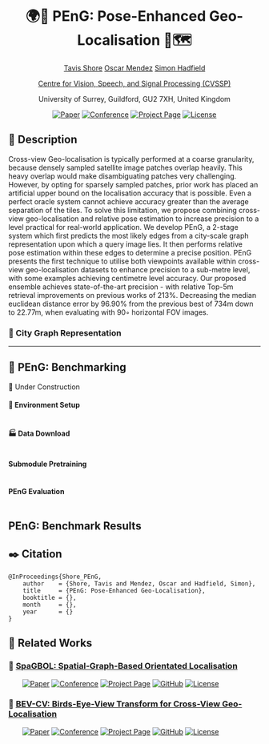 <div align="center">    
 
# 🌍🕺 PEnG: Pose-Enhanced Geo-Localisation 📡🗺️ 
<p align="middle">
 <a href="https://tavisshore.co.uk/">Tavis Shore</a>
 <a href="https://cvssp.org/Personal/OscarMendez/index.html">Oscar Mendez</a>
 <a href="https://personalpages.surrey.ac.uk/s.hadfield/biography.html">Simon Hadfield</a>
</p>
<p align="middle">
 <a href="https://www.surrey.ac.uk/centre-vision-speech-signal-processing">Centre for Vision, Speech, and Signal Processing (CVSSP)</a>
</p>
<p align="middle">
 <a>University of Surrey, Guildford, GU2 7XH, United Kingdom </a>
</p>

[![Paper](http://img.shields.io/badge/ArXiv-XXXX-B31B1B.svg)]()
[![Conference](http://img.shields.io/badge/UnderReview-2025-4b44ce.svg)]()
[![Project Page](http://img.shields.io/badge/Project-Page-green)](https://tavisshore.co.uk/peng/)
[![License](https://img.shields.io/badge/license-MIT-blue)]()


</div>
 
## 📓 Description 
Cross-view Geo-localisation is typically performed at a coarse granularity, because densely sampled satellite image patches overlap heavily. This heavy overlap would make disambiguating patches very challenging. However, by opting for sparsely sampled patches, prior work has placed an artificial upper bound on the localisation accuracy that is possible. Even a perfect oracle system cannot achieve accuracy greater than the average separation of the tiles. To solve this limitation, we propose combining cross-view geo-localisation and relative pose estimation to increase precision to a level practical for real-world application. We develop PEnG, a 2-stage system which first predicts the most likely edges from a city-scale graph representation upon which a query image lies. It then performs relative pose estimation within these edges to determine a precise position. PEnG presents the first technique to utilise both viewpoints available within cross-view geo-localisation datasets to enhance precision to a sub-metre level, with some examples achieving centimetre level accuracy. Our proposed ensemble achieves state-of-the-art precision - with relative Top-5m retrieval improvements on previous works of 213%. Decreasing the median euclidean distance error by 96.90% from the previous best of 734m down to 22.77m, when evaluating with 90◦ horizontal FOV images.


### 🧬 City Graph Representation

<!--
<p align="middle">
   <img src="https://github.com/user-attachments/assets/1f34ccbd-92ac-4374-b7a1-98bad9342277" width="32%" />
   <img src="/img2.png" width="32%" /> 
   <img src="/img3.png" width="32%" />
</p>
-->


---
## 🧰 PEnG: Benchmarking

🚧 Under Construction

#### 🐍 Environment Setup
```

```

#### 🏭 Data Download 
```

```

#### Submodule Pretraining
```

```

#### PEnG Evaluation
```

```


## PEnG: Benchmark Results


## ✒️ Citation   
```
@InProceedings{Shore_PEnG,
    author    = {Shore, Tavis and Mendez, Oscar and Hadfield, Simon},
    title     = {PEnG: Pose-Enhanced Geo-Localisation},
    booktitle = {},
    month     = {},
    year      = {}
}
```
## 📗 Related Works

### 🍝 [SpaGBOL: Spatial-Graph-Based Orientated Localisation](https://github.com/tavisshore/SpaGBOL)
&nbsp;&nbsp;&nbsp;&nbsp;&nbsp;&nbsp;
[![Paper](http://img.shields.io/badge/ArXiv-2409.15514-B31B1B.svg)](https://arxiv.org/abs/2409.15514)
[![Conference](http://img.shields.io/badge/WACV-2025-4b44ce.svg)](https://wacv2025.thecvf.com/)
[![Project Page](http://img.shields.io/badge/Project-Page-green)](https://tavisshore.co.uk/spagbol/)
[![GitHub](https://img.shields.io/badge/GitHub-SpaGBOL-%23121011.svg?logo=github&logoColor=white)](https://github.com/tavisshore/spagbol)
[![License](https://img.shields.io/badge/license-MIT-blue)]()

### 🦜 [BEV-CV: Birds-Eye-View Transform for Cross-View Geo-Localisation](https://github.com/tavisshore/BEV-CV)
&nbsp;&nbsp;&nbsp;&nbsp;&nbsp;&nbsp;
[![Paper](http://img.shields.io/badge/ArXiv-2312.15363-B31B1B.svg)](https://arxiv.org/abs/2312.15363)
[![Conference](http://img.shields.io/badge/IROS-2024-4b44ce.svg)](https://wacv2025.thecvf.com/)
[![Project Page](http://img.shields.io/badge/Project-Page-green)](https://tavisshore.co.uk/bevcv/)
[![GitHub](https://img.shields.io/badge/GitHub-BEVCV-%23121011.svg?logo=github&logoColor=white)](https://github.com/tavisshore/bevcv)
[![License](https://img.shields.io/badge/license-MIT-blue)]()
